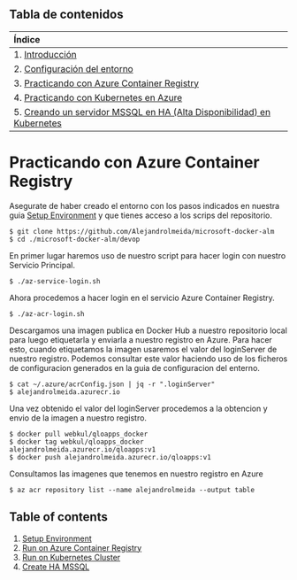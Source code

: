 ## Tabla de contenidos
| Índice |
| :--- |
| 1. [Introducción](README.md) |
| 2. [Configuración del entorno](1.%20Setup%20Environment.md) |
| 3. [Practicando con Azure Container Registry](2.%20Run%20on%20Azure%20Container%20Registry.md) |
| 4. [Practicando con Kubernetes en Azure](3.%20Run%20on%20Kubernetes%20Cluster.md) |
| 5. [Creando un servidor MSSQL en HA (Alta Disponibilidad) en Kubernetes](4.%20Create%20HA_MSSQL.md) |

# Practicando con Azure Container Registry

Asegurate de haber creado el entorno con los pasos indicados en nuestra guia [Setup Environment](1.%20Setup%20Environment.md) y que tienes acceso a los scrips del repositorio.

    $ git clone https://github.com/Alejandrolmeida/microsoft-docker-alm
    $ cd ./microsoft-docker-alm/devop

En primer lugar haremos uso de nuestro script para hacer login con nuestro Servicio Principal.

    $ ./az-service-login.sh

Ahora procedemos a hacer login en el servicio Azure Container Registry.

    $ ./az-acr-login.sh

Descargamos una imagen publica en Docker Hub a nuestro repositorio local para luego etiquetarla y enviarla a nuestro registro en Azure. Para hacer esto, cuando etiquetamos la imagen usaremos el valor del loginServer de nuestro registro. Podemos consultar este valor haciendo uso de los ficheros de configuracion generados en la guia de configuracion del enterno.

    $ cat ~/.azure/acrConfig.json | jq -r ".loginServer"
    $ alejandrolmeida.azurecr.io

Una vez obtenido el valor del loginServer procedemos a la obtencion y envio de la imagen a nuestro registro.

    $ docker pull webkul/qloapps_docker
    $ docker tag webkul/qloapps_docker alejandrolmeida.azurecr.io/qloapps:v1
    $ docker push alejandrolmeida.azurecr.io/qloapps:v1

Consultamos las imagenes que tenemos en nuestro registro en Azure

    $ az acr repository list --name alejandrolmeida --output table

## Table of contents
1. [Setup Environment](1.%20Setup%20Environment.md)
2. [Run on Azure Container Registry](2.%20Run%20on%20Azure%20Container%20Registry.md)
3. [Run on Kubernetes Cluster](3.%20Run%20on%20Kubernetes%20Cluster.md)
4. [Create HA MSSQL](4.%20Create%20HA_MSSQL.md)
